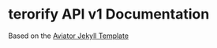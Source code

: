 # terorify API v1 Documentation

Based on the [Aviator Jekyll Template](https://github.com/CloudCannon/aviator-jekyll-template)